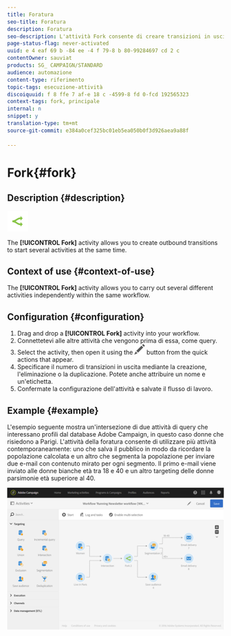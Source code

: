 ```yaml
---
title: Foratura
seo-title: Foratura
description: Foratura
seo-description: L'attività Fork consente di creare transizioni in uscita per avviare diverse attività contemporaneamente.
page-status-flag: never-activated
uuid: e 4 eaf 69 b -84 ee -4 f 79-8 b 80-99284697 cd 2 c
contentOwner: sauviat
products: SG_ CAMPAIGN/STANDARD
audience: automazione
content-type: riferimento
topic-tags: esecuzione-attività
discoiquuid: f 8 ffe 7 af-e 18 c -4599-8 fd 0-fcd 192565323
context-tags: fork, principale
internal: n
snippet: y
translation-type: tm+mt
source-git-commit: e384a0cef325bc01eb5ea050b0f3d926aea9a88f

---
```



# Fork{#fork}

## Description {#description}

![](assets/fork.png)

The **[!UICONTROL Fork]** activity allows you to create outbound transitions to start several activities at the same time.

## Context of use {#context-of-use}

The **[!UICONTROL Fork]** activity allows you to carry out several different activities independently within the same workflow.

## Configuration {#configuration}

1. Drag and drop a **[!UICONTROL Fork]** activity into your workflow.
1. Connettetevi alle altre attività che vengono prima di essa, come query.
1. Select the activity, then open it using the ![](assets/edit_darkgrey-24px.png) button from the quick actions that appear.
1. Specificare il numero di transizioni in uscita mediante la creazione, l'eliminazione o la duplicazione. Potete anche attribuire un nome e un'etichetta.
1. Confermate la configurazione dell'attività e salvate il flusso di lavoro.

## Example {#example}

L'esempio seguente mostra un'intersezione di due attività di query che interessano profili dal database Adobe Campaign, in questo caso donne che risiedono a Parigi. L'attività della foratura consente di utilizzare più attività contemporaneamente: uno che salva il pubblico in modo da ricordare la popolazione calcolata e un altro che segmenta la popolazione per inviare due e-mail con contenuto mirato per ogni segmento. Il primo e-mail viene inviato alle donne bianche età tra 18 e 40 e un altro targeting delle donne parsimonie età superiore al 40.

![](assets/wkf_fork_example.png)

